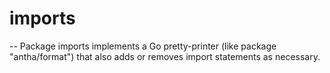 # imports
--
Package imports implements a Go pretty-printer (like package "antha/format")
that also adds or removes import statements as necessary.
